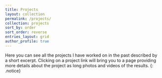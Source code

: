 ```yaml
---
title: Projects
layout: collection
permalink: /projects/
collection: projects
sort_by: order
sort_order: reverse
entries_layout: grid
author_profile: true
---
```

Here you can see all the projects I have worked on in the past described by a short excerpt. Clicking on a project link will bring you to a page providing more details about the project as long photos and videos of the results.
{: .notice}